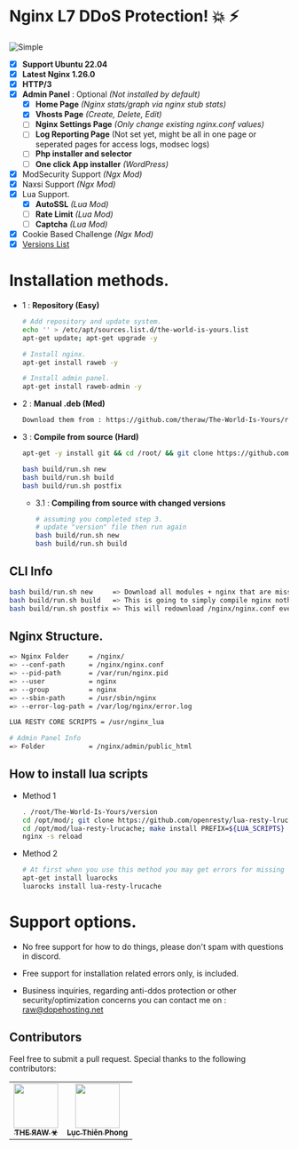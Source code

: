 # Nginx L7 DDoS Protection! :boom: :zap:

![Simple](https://c.tenor.com/uYqsM9uIyuYAAAAC/simple-easy.gif)

- [x] **Support Ubuntu 22.04**
- [x] **Latest Nginx 1.26.0**
- [x] **HTTP/3**
- [x] **Admin Panel** : Optional *(Not installed by default)*
     - [X] **Home Page** *(Nginx stats/graph via nginx stub stats)*
     - [X] **Vhosts Page** *(Create, Delete, Edit)*
     - [ ] **Nginx Settings Page** *(Only change existing nginx.conf values)*
     - [ ] **Log Reporting Page** (Not set yet, might be all in one page or seperated pages for access logs, modsec logs)
     - [ ] **Php installer and selector**
     - [ ] **One click App installer** *(WordPress)*
- [x] ModSecurity Support *(Ngx Mod)*
- [x] Naxsi Support *(Ngx Mod)*
- [x] Lua Support.
     - [X] **AutoSSL** *(Lua Mod)*
     - [ ] **Rate Limit** *(Lua Mod)*
     - [ ] **Captcha**  *(Lua Mod)*
- [x] Cookie Based Challenge *(Ngx Mod)*
- [x] [Versions List](https://github.com/theraw/The-World-Is-Yours/blob/master/version)

# Installation methods.

- 1 : **Repository (Easy)**
     ```bash
     # Add repository and update system.
     echo '' > /etc/apt/sources.list.d/the-world-is-yours.list
     apt-get update; apt-get upgrade -y
     
     # Install nginx.
     apt-get install raweb -y

     # Install admin panel.
     apt-get install raweb-admin -y
     ```
- 2 : **Manual .deb (Med)**
     ```bash
     Download them from : https://github.com/theraw/The-World-Is-Yours/releases
     ```
- 3 : **Compile from source (Hard)**
     ```bash
     apt-get -y install git && cd /root/ && git clone https://github.com/theraw/The-World-Is-Yours.git && cd The-World-Is-Yours/

     bash build/run.sh new
     bash build/run.sh build
     bash build/run.sh postfix
     ```
     - 3.1 : **Compiling from source with changed versions**
          ```bash
          # assuming you completed step 3.
          # update "version" file then run again
          bash build/run.sh new
          bash build/run.sh build
          ```
          


## CLI Info
```bash
bash build/run.sh new     => Download all modules + nginx that are missing from /opt/. (If you make version changes to 'version' file then simply rerun this to download again)
bash build/run.sh build   => This is going to simply compile nginx nothing else. (You can run this as many times as you need, its not going to replace configs)
bash build/run.sh postfix => This will redownload /nginx/nginx.conf everytime you run it. (Suggested to run only once when you install nginx via my repo for first time)
```


## Nginx Structure.

```bash
=> Nginx Folder     = /nginx/
=> --conf-path      = /nginx/nginx.conf
=> --pid-path       = /var/run/nginx.pid 
=> --user           = nginx 
=> --group          = nginx
=> --sbin-path      = /usr/sbin/nginx
=> --error-log-path = /var/log/nginx/error.log

LUA RESTY CORE SCRIPTS = /usr/nginx_lua

# Admin Panel Info
=> Folder           = /nginx/admin/public_html 
```

## How to install lua scripts 

- Method 1
  ```bash
  . /root/The-World-Is-Yours/version
  cd /opt/mod/; git clone https://github.com/openresty/lua-resty-lrucache.git
  cd /opt/mod/lua-resty-lrucache; make install PREFIX=${LUA_SCRIPTS}
  nginx -s reload
  ```
- Method 2
  ```bash
  # At first when you use this method you may get errors for missing lua scripts, you can install them with "luarocks".
  apt-get install luarocks
  luarocks install lua-resty-lrucache
  ```

# Support options.

- No free support for how to do things, please don't spam with questions in discord.
- Free support for installation related errors only, is included.

- Business inquiries, regarding anti-ddos protection or other security/optimization concerns you can contact me on : raw@dopehosting.net


## Contributors

Feel free to submit a pull request.
Special thanks to the following contributors:

<!-- prettier-ignore-start -->
<!-- markdownlint-disable -->
<table>
	<tr>
		<td align="center">
			<a href="https://github.com/theraw">
				<img src="https://avatars.githubusercontent.com/u/32969774?v=4" width="80" alt=""/>
				<br /><sub><b>ƬHE ЯAW ☣</b></sub>
			</a>
		</td>
		<td align="center">
			<a href="https://github.com/lucthienphong1120">
				<img src="https://avatars.githubusercontent.com/u/90561566?v=4" width="80" alt=""/>
				<br /><sub><b>Lục Thiên Phong</b></sub>
			</a>
		</td>
	</tr>
</table>

